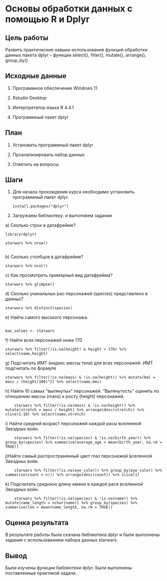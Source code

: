 
# Основы обработки данных с помощью R и Dplyr

## Цель работы

Развить практические навыки использования функций обработки данных пакета dplyr – функции select(), filter(), mutate(), arrange(), group_by()

## Исходные данные

1.  Программное обеспечение Windows 11

2.  Rstudio Desktop

3.  Интерпретатор языка R 4.4.1

4.  Программный пакет dplyr

## План

1.  Установить программный пакет dplyr

2.  Проанализировать набор данных

3.  Ответить на вопросы

## Шаги

1.  Для начала прохождения курса необходимо установить программный пакет dplyr.

    ```         
    install.packages("dplyr")
    ```

2.  Загружаем библиотеку. и выполняем задания

a\) Сколько строк в датафрейме?

```{r}
library(dplyr)

starwars %>% nrow()


```

b\) Сколько столбцов в датафрейме?

```{r}
starwars %>% ncol()
```

c\) Как просмотреть примерный вид датафрейма?

```{r}
starwars %>% glimpse()
```

d\) Сколько уникальных рас персонажей (species) представлено в данных?

```{r}
starwars %>% distinct(species)

```

e\) Найти самого высокого персонажа.

```{r}

max_values <- starwars 
```

f\) Найти всех персонажей ниже 170

```{r}
starwars %>% filter(!is.na(height) & height < 170) %>% select(name,height)
```

g\) Подсчитать ИМТ (индекс массы тела) для всех персонажей. ИМТ подсчитать по формуле

```{r}
starwars %>% filter(!is.na(mass) & !is.na(height)) %>% mutate(bmi = mass / (height/100)^2) %>% select(name,bmi)

```

h\) Найти 10 самых “вытянутых” персонажей. “Вытянутость” оценить по отношению массы (mass) к росту (height) персонажей.

```{r}
    starwars %>% filter(!is.na(mass) & !is.na(height)) %>% mutate(stretch = mass / height) %>% arrange(desc(stretch)) %>% slice(1:10) %>% select(name,stretch)
```

i\) Найти средний возраст персонажей каждой расы вселенной Звездных войн.

```{r}
    starwars %>% filter(!is.na(species) & !is.na(birth_year)) %>% group_by(species) %>% summarise(average_age = mean(birth_year, na.rm = TRUE))
```

j\)Найти самый распространенный цвет глаз персонажей вселенной Звездных войн.

```{r}
    starwars %>% filter(!is.na(eye_color)) %>% group_by(eye_color) %>% summarise(count = n()) %>% arrange(desc(count)) %>% slice(1)
```

k\) Подсчитать среднюю длину имени в каждой расе вселенной Звездных войн.

```{r}
    starwars %>% filter(!is.na(species) & !is.na(name)) %>% mutate(name_length = nchar(name)) %>% group_by(species) %>% summarise(len = mean(name_length, na.rm = TRUE))
```

## Оценка результата

В результате работы была скачана библиотека dplyr и были выполнены задания с использованием набора данных starwars.

## Вывод

Были изучены функции библиотеки dplyr. Были выполнены поставленные практикой задачи.
